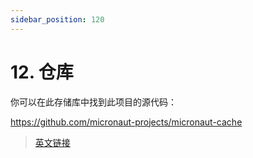 ```yaml
---
sidebar_position: 120
---
```


# 12. 仓库

你可以在此存储库中找到此项目的源代码：

https://github.com/micronaut-projects/micronaut-cache

> [英文链接](https://micronaut-projects.github.io/micronaut-cache/3.5.0/guide/index.html#repository)
